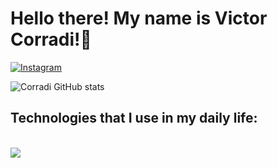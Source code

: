 # Hello there! My name is Victor Corradi!👋
[![Instagram](https://img.shields.io/badge/Instagram-E4405F?style=for-the-badge&logo=instagram&logoColor=white)](https://www.instagram.com/eucorradi/)

![Corradi GitHub stats](https://github-readme-stats.vercel.app/api?username=corradiprog&show_icons=true&theme=tokyonight)

## Technologies that I use in my daily life:

<div style="dysplay: inline_block"><br/>
<img align="center" alr="c#" src="https://img.shields.io/badge/C%23-239120?style=for-the-badge&logo=c-sharp&logoColor=white">
</div>
